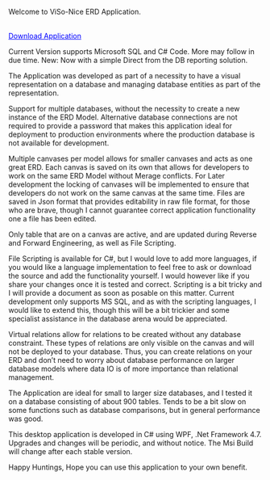 <html>
	<head>
<meta name="google-site-verification" content="38kYglhbxjlpieXktL1PYbHf0OWmXSAeWUHgsBjtmn0" />
<meta name="msvalidate.01" content="38F9DFAC225565BA82DE475535B2BC6A" />
</head>
	<body>
	</body>
</html>

Welcome to ViSo-Nice ERD Application.<BR/><BR/>

<a style="color:#0000FF" href="https://raw.githubusercontent.com/hansievanstraaten/ERD-Application/master/ERD%20Msi/ViSo.Viewer.msi" download="ViSo.Viewer.msi">Download Application</a>

Current Version supports Microsoft SQL and C# Code. More may follow in due time.
New: Now with a simple Direct from the DB reporting solution.


The Application was developed as part of a necessity to have a visual representation on a database and managing database entities as part of the representation.

Support for multiple databases, without the necessity to create a new instance of the ERD Model. Alternative database connections are not required to provide a password that makes this application ideal for deployment to production environments where the production database is not available for development.

Multiple canvases per model allows for smaller canvases and acts as one great ERD. Each canvas is saved on its own that allows for developers to work on the same ERD Model without Merage conflicts. For Later development the locking of canvases will be implemented to ensure that developers do not work on the same canvas at the same time.
Files are saved in Json format that provides editability in raw file format, for those who are brave, though I cannot guarantee correct application functionality one a file has been edited.

Only table that are on a canvas are active, and are updated during Reverse and Forward Engineering, as well as File Scripting.

File Scripting is available for C#, but I would love to add more languages, if you would like a language implementation to feel free to ask or download the source and add the functionality yourself. I would however like if you share your changes once it is tested and correct. Scripting is a bit tricky and I will provide a document as soon as posable on this matter.
Current development only supports MS SQL, and as with the scripting languages, I would like to extend this, though this will be a bit trickier and some specialist assistance in the database arena would be appreciated.

Virtual relations allow for relations to be created without any database constraint. These types of relations are only visible on the canvas and will not be deployed to your database. Thus, you can create relations on your ERD and don’t need to worry about database performance on larger database models where data IO is of more importance than relational management.

The Application are ideal for small to larger size databases, and I tested it on a database consisting of about 900 tables. Tends to be a bit slow on some functions such as database comparisons, but in general performance was good.

This desktop application is developed in C# using WPF, .Net Framework 4.7.
Upgrades and changes will be periodic, and without notice. 
The Msi Build will change after each stable version.

Happy Huntings,
Hope you can use this application to your own benefit.
